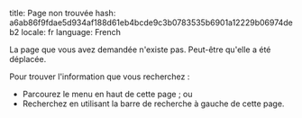 title: Page non trouvée
hash: a6ab86f9fdae5d934af188d61eb4bcde9c3b0783535b6901a12229b06974deb2
locale: fr
language: French

La page que vous avez demandée n'existe pas. Peut-être qu'elle a été déplacée.

Pour trouver l'information que vous recherchez :

- Parcourez le menu en haut de cette page ; ou
- Recherchez en utilisant la barre de recherche à gauche de cette page.